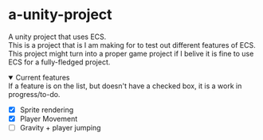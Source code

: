 # a-unity-project
A unity project that uses ECS.  
This is a project that is I am making for to test out different features of ECS.  
This project might turn into a proper game project if I belive it is fine to use ECS for a fully-fledged project.  
  
<details open>

<summary>Current features</summary>  
  If a feature is on the list, but doesn't have a checked box, it is a work in progress/to-do.  

  - [x] Sprite rendering  
  - [x] Player Movement
  - [ ] Gravity + player jumping

</details>


